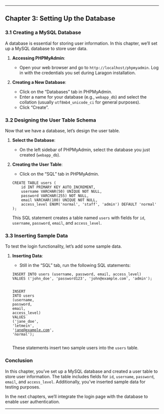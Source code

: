 <hr>
<h2 id="chapter-3-setting-up-the-database">Chapter 3: Setting Up the Database</h2>
<h3 id="creating-a-mysql-database">3.1 Creating a MySQL Database</h3>
<p>A database is essential for storing user information. In this chapter, we’ll set up a MySQL database to store user data.</p>
<ol>
<li>
<p><strong>Accessing PHPMyAdmin</strong>:</p>
<ul>
<li>Open your web browser and go to <code>http://localhost/phpmyadmin</code>. Log in with the credentials you set during Laragon installation.</li>
</ul>
</li>
<li>
<p><strong>Creating a New Database</strong>:</p>
<ul>
<li>Click on the “Databases” tab in PHPMyAdmin.</li>
<li>Enter a name for your database (e.g., <code>webapp_db</code>) and select the collation (usually <code>utf8mb4_unicode_ci</code> for general purposes).</li>
<li>Click “Create”.</li>
</ul>
</li>
</ol>
<h3 id="designing-the-user-table-schema">3.2 Designing the User Table Schema</h3>
<p>Now that we have a database, let’s design the user table.</p>
<ol>
<li>
<p><strong>Select the Database</strong>:</p>
<ul>
<li>On the left sidebar of PHPMyAdmin, select the database you just created (<code>webapp_db</code>).</li>
</ul>
</li>
<li>
<p><strong>Creating the User Table</strong>:</p>
<ul>
<li>Click on the “SQL” tab in PHPMyAdmin.</li>
</ul>
<pre class=" language-sql"><code class="prism  language-sql"><span class="token keyword">CREATE</span> <span class="token keyword">TABLE</span> users <span class="token punctuation">(</span>
    id <span class="token keyword">INT</span> <span class="token keyword">PRIMARY</span> <span class="token keyword">KEY</span> <span class="token keyword">AUTO_INCREMENT</span><span class="token punctuation">,</span>
    username <span class="token keyword">VARCHAR</span><span class="token punctuation">(</span><span class="token number">50</span><span class="token punctuation">)</span> <span class="token keyword">UNIQUE</span> <span class="token operator">NOT</span> <span class="token boolean">NULL</span><span class="token punctuation">,</span>
    password <span class="token keyword">VARCHAR</span><span class="token punctuation">(</span><span class="token number">255</span><span class="token punctuation">)</span> <span class="token operator">NOT</span> <span class="token boolean">NULL</span><span class="token punctuation">,</span>
    email <span class="token keyword">VARCHAR</span><span class="token punctuation">(</span><span class="token number">100</span><span class="token punctuation">)</span> <span class="token keyword">UNIQUE</span> <span class="token operator">NOT</span> <span class="token boolean">NULL</span><span class="token punctuation">,</span>
    access_level <span class="token keyword">ENUM</span><span class="token punctuation">(</span><span class="token string">'normal'</span><span class="token punctuation">,</span> <span class="token string">'staff'</span><span class="token punctuation">,</span> <span class="token string">'admin'</span><span class="token punctuation">)</span> <span class="token keyword">DEFAULT</span> <span class="token string">'normal'</span>
<span class="token punctuation">)</span><span class="token punctuation">;</span>
</code></pre>
<p>This SQL statement creates a table named <code>users</code> with fields for <code>id</code>, <code>username</code>, <code>password</code>, <code>email</code>, and <code>access_level</code>.</p>
</li>
</ol>
<h3 id="inserting-sample-data">3.3 Inserting Sample Data</h3>
<p>To test the login functionality, let’s add some sample data.</p>
<ol>
<li>
<p><strong>Inserting Data</strong>:</p>
<ul>
<li>Still in the “SQL” tab, run the following SQL statements:</li>
</ul>
<pre class=" language-sql"><code class="prism  language-sql"><span class="token keyword">INSERT</span> <span class="token keyword">INTO</span> users <span class="token punctuation">(</span>username<span class="token punctuation">,</span> password<span class="token punctuation">,</span> email<span class="token punctuation">,</span> access_level<span class="token punctuation">)</span>
<span class="token keyword">VALUES</span> <span class="token punctuation">(</span><span class="token string">'john_doe'</span><span class="token punctuation">,</span> <span class="token string">'password123'</span><span class="token punctuation">,</span> <span class="token string">'john@example.com'</span><span class="token punctuation">,</span> <span class="token string">'admin'</span><span class="token punctuation">)</span><span class="token punctuation">;</span>

<span class="token keyword">INSERT</span> <span class="token keyword">INTO</span> users <span class="token punctuation">(</span>username<span class="token punctuation">,</span> password<span class="token punctuation">,</span> email<span class="token punctuation">,</span> access_level<span class="token punctuation">)</span>
<span class="token keyword">VALUES</span> <span class="token punctuation">(</span><span class="token string">'jane_doe'</span><span class="token punctuation">,</span> <span class="token string">'letmein'</span><span class="token punctuation">,</span> <span class="token string">'jane@example.com'</span><span class="token punctuation">,</span> <span class="token string">'normal'</span><span class="token punctuation">)</span><span class="token punctuation">;</span>
</code></pre>
<p>These statements insert two sample users into the <code>users</code> table.</p>
</li>
</ol>
<h3 id="conclusion">Conclusion</h3>
<p>In this chapter, you’ve set up a MySQL database and created a user table to store user information. The table includes fields for <code>id</code>, <code>username</code>, <code>password</code>, <code>email</code>, and <code>access_level</code>. Additionally, you’ve inserted sample data for testing purposes.</p>
<p>In the next chapters, we’ll integrate the login page with the database to enable user authentication.</p>
<hr>

